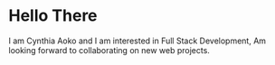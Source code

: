# Hello There 
I am Cynthia Aoko and I am interested in Full Stack Development, Am looking forward to collaborating on new web projects.

